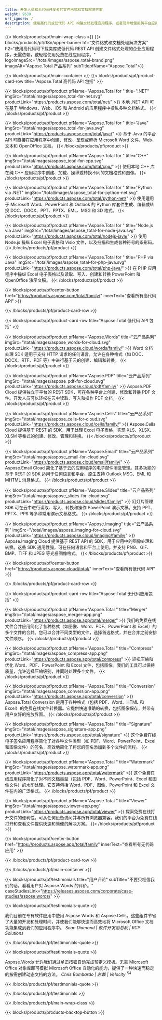 ```yaml
---
title: 开发人员和无代码开发者的文件格式和文档解决方案
weight: 9630
url_ignore: /
description: 使用高代码或低代码 API 构建文档处理应用程序，或者简单地使用跨平台应用程序查看、比较、检查或转换 100 多种文件格式
---
```


{{< blocks/products/pf/main-wrap-class >}}
{{< blocks/products/pf/i18n/upper-banner h1="文件格式和文档处理解决方案" h2="使用高代码可下载类库或低代码 REST API 创建文件格式处理的企业应用程序，无需依赖，或轻松使用免费在线应用程序。" logoImageSrc="/total/images/aspose_total-brand.png" imageAlt="Aspose.Total 产品系列" subTitlepfName="Aspose.Total">}}

{{< blocks/products/pf/main-container >}}
{{< blocks/products/pf/product-card-row title="Aspose.Total 高代码 API 包括" >}}

{{< blocks/products/pf/product pfName="Aspose.Total for " title=".NET" imgSrc="/total/images/aspose_total-for-net.svg" productLink="https://products.aspose.com/total/net/" >}}
本地 .NET API 可在基于 Windows、Web、iOS 和 Android 的应用程序中操纵多种文档格式。
{{< /blocks/products/pf/product >}}

{{< blocks/products/pf/product pfName="Aspose.Total for " title="Java" imgSrc="/total/images/aspose_total-for-java.svg" productLink="https://products.aspose.com/total/java/" >}}
基于 Java 的平台 API 可直接在应用程序中创建、修改、呈现或解析 Microsoft Word 文件、Web、文本和 OpenOffice 文档。
{{< /blocks/products/pf/product >}}

{{< blocks/products/pf/product pfName="Aspose.Total for " title="C++" imgSrc="/total/images/aspose_total-for-cpp.svg" productLink="https://products.aspose.com/total/cpp/" >}}
使用本地 C++ 库在纯 C++ 应用程序中创建、加载、操纵或转换不同的文档格式和图像。
{{< /blocks/products/pf/product >}}

{{< blocks/products/pf/product pfName="Aspose.Total for " title="Python via .NET" imgSrc="/total/images/aspose_total-for-python-net.svg" productLink="https://products.aspose.com/total/python-net/" >}}
使用适用于 Microsoft Word、PowerPoint 和 Outlook 的 Python 库套件生成、编辑或转换 DOC、DOCX、PPT、PPTX、EML、MSG 和 3D 格式。
{{< /blocks/products/pf/product >}}

{{< blocks/products/pf/product pfName="Aspose.Total for " title="Node.js via Java" imgSrc="/total/images/aspose_total-for-node-java.svg" productLink="https://products.aspose.com/total/nodejs-java/" >}}
使用 Node.js 操纵 Excel 电子表格和 Visio 文件，以及扫描和生成各种符号的条形码。
{{< /blocks/products/pf/product >}}

{{< blocks/products/pf/product pfName="Aspose.Total for " title="PHP via Java" imgSrc="/total/images/aspose_total-for-php-java.svg" productLink="https://products.aspose.com/total/php-java/" >}}
在 PHP 应用程序中操纵 Excel 电子表格以及读取、写入、创建和转换 PowerPoint 和 OpenOffice 演示文稿。
{{< /blocks/products/pf/product >}}

{{< blocks/products/pf/center-button href="https://products.aspose.com/total/family/" innerText="查看所有高代码 API" >}}

{{< /blocks/products/pf/product-card-row >}}

{{< blocks/products/pf/product-card-row title="Aspose.Total 低代码 API 包括" >}}

{{< blocks/products/pf/product pfName="Aspose.Words" title="云产品系列" imgSrc="/total/images/aspose_words-for-cloud.svg" productLink="https://products.aspose.cloud/words/family/" >}}
Word 文档处理 SDK 适用于支持 HTTP 请求的任何语言，允许在各种格式（如 DOC、DOCX、RTF、PDF 等）中进行基于云的创建、编辑和转换。
{{< /blocks/products/pf/product >}}

{{< blocks/products/pf/product pfName="Aspose.PDF" title="云产品系列" imgSrc="/total/images/aspose_pdf-for-cloud.svg" productLink="https://products.aspose.cloud/pdf/family/" >}}
Aspose.PDF Cloud 提供独立于平台的 REST SDK，可在各种平台上创建、修改和转换 PDF 文件。开发人员可以轻松在云中读取、写入和操作 PDF 文档。
{{< /blocks/products/pf/product >}}

{{< blocks/products/pf/product pfName="Aspose.Cells" title="云产品系列" imgSrc="/total/images/aspose_cells-for-cloud.svg" productLink="https://products.aspose.cloud/cells/family/" >}}
Aspose.Cells Cloud 提供基于 REST 的 SDK，用于处理 Excel 电子表格，实现 XLS、XLSX、XLSM 等格式的创建、修改、管理和转换。
{{< /blocks/products/pf/product >}}

{{< blocks/products/pf/product pfName="Aspose.Email" title="云产品系列" imgSrc="/total/images/aspose_email-for-cloud.svg" productLink="https://products.aspose.cloud/email/family/" >}}
Aspose.Email Cloud 简化了基于云的应用程序的电子邮件消息管理。其多功能的基于 REST 的 SDK 适用于任何语言和平台，原生支持 Outlook MSG、EML 和 MHTML 消息格式。
{{< /blocks/products/pf/product >}}

{{< blocks/products/pf/product pfName="Aspose.Slides" title="云产品系列" imgSrc="/total/images/aspose_slides-for-cloud.svg" productLink="https://products.aspose.cloud/slides/family/" >}}
幻灯片管理 SDK 可在云中进行读取、写入、转换和操作 PowerPoint 演示文稿。支持 PPT、PPTX、PPS 等多种常用演示文稿格式。
{{< /blocks/products/pf/product >}}

{{< blocks/products/pf/product pfName="Aspose.Imaging" title="云产品系列" imgSrc="/total/images/aspose_imaging-for-cloud.svg" productLink="https://products.aspose.cloud/imaging/family/" >}}
Aspose.Imaging Cloud 提供基于 REST API 的 SDK，用于应用中的图像处理和转换。这些 SDK 通用性强，可在任何语言和平台上使用，并支持 PNG、GIF、BMP、TIFF 和 JPEG 等光栅图像格式。
{{< /blocks/products/pf/product >}}

{{< blocks/products/pf/center-button href="https://products.aspose.cloud/total/" innerText="查看所有低代码 API" >}}

{{< /blocks/products/pf/product-card-row >}}

{{< blocks/products/pf/product-card-row title="Aspose.Total 无代码应用包括" >}}

{{< blocks/products/pf/product pfName="Aspose.Total " title="Merger" imgSrc="/total/images/aspose_merger-app.png" productLink="https://products.aspose.app/total/merger" >}}
我们的免费在线文件合并应用简化了各种格式（如图像、Word、PDF、PowerPoint 和 Excel）的多个文件的合并。您可以合并不同类型的文件，选择首选格式，并在合并之前安排文件顺序。
{{< /blocks/products/pf/product >}}

{{< blocks/products/pf/product pfName="Aspose.Total " title="Compress" imgSrc="/total/images/aspose_compress-app.png" productLink="https://products.aspose.app/total/compress" >}}
轻松压缩和优化 Word、PDF、PowerPoint 和 Excel 文件，包括图像。我们的工具可以保持质量，允许选择压缩级别，并同时处理多个文件。
{{< /blocks/products/pf/product >}}

{{< blocks/products/pf/product pfName="Aspose.Total " title="Conversion" imgSrc="/total/images/aspose_conversion-app.png" productLink="https://products.aspose.app/total/conversion" >}}
Aspose.Total Conversion 是用于各种格式（包括 PDF、Word、HTML 和 Excel）的免费在线文件转换器。它提供快速准确的转换，包括图像保存，并带有用户友好的拖放界面。
{{< /blocks/products/pf/product >}}

{{< blocks/products/pf/product pfName="Aspose.Total " title="Signature" imgSrc="/total/images/aspose_signature-app.png" productLink="https://products.aspose.app/total/signature" >}}
这个免费在线电子签名应用程序简化了对各种文件类型（如 PDF、Word、PowerPoint、Excel 和图像文件）的签名，高效地简化了将您的签名添加到多个文件的流程。
{{< /blocks/products/pf/product >}}

{{< blocks/products/pf/product pfName="Aspose.Total " title="Watermark" imgSrc="/total/images/aspose_watermark-app.png" productLink="https://products.aspose.app/total/watermark" >}}
这个免费在线应用程序简化了对不同文档类型（包括 PDF、Word、PowerPoint、Excel 和图像文件）的水印处理。它支持包括 Word、PDF、图像、PowerPoint 和 Excel 文件在内的广泛格式。
{{< /blocks/products/pf/product >}}

{{< blocks/products/pf/product pfName="Aspose.Total " title="Viewer" imgSrc="/total/images/aspose_viewer-app.png" productLink="https://products.aspose.app/total/viewer" >}}
探索免费在线打开文件的便利性，可从任何设备访问并与所有浏览器兼容。我们的平台为免费在线打开和查看文件提供快速和简便的解决方案。
{{< /blocks/products/pf/product >}}

{{< blocks/products/pf/center-button href="https://products.aspose.app/total/family" innerText="查看所有无代码应用" >}}

{{< /blocks/products/pf/product-card-row >}}

{{< /blocks/products/pf/main-container >}}

{{< blocks/products/pf/testimonials title="用户评论" subTitle="不要只相信我们的话。看看用户对 Aspose.Words 的评价。" caseStudiesLink="https://releases.aspose.com/corporate/case-studies/aspose.words/" >}}

{{< blocks/products/pf/testimonials-quote >}}
<p class="first">
我们目前在专有软件应用中使用 Aspose.Words 和 Aspose.Cells。这些组件节省了大量的开发和处理时间，并使我们能够快速而高效地将 Microsoft Office 文档功能集成到我们的应用程序中。
<em>
  Sean Diamond | 软件开发副总裁 | RCP Solutions
</em>
</p>

{{< /blocks/products/pf/testimonials-quote >}}

{{< blocks/products/pf/testimonials-quote >}}
<p class="second">
Aspose.Words 允许我们通过单击按钮自动完成预定义模板。无需 Microsoft Office 对象库即可模拟 Microsoft Office 自动化的能力，提供了一种快速而稳定的按需创建动态文档的方法。
<em>
  Chris Bombardo | 总裁 | Velocity
  <sup>
   K4
  </sup>
</em>
</p>


{{< /blocks/products/pf/testimonials-quote >}}

{{< /blocks/products/pf/testimonials >}}

{{< /blocks/products/pf/main-wrap-class >}}

{{< blocks/products/products-backtop-button >}}
